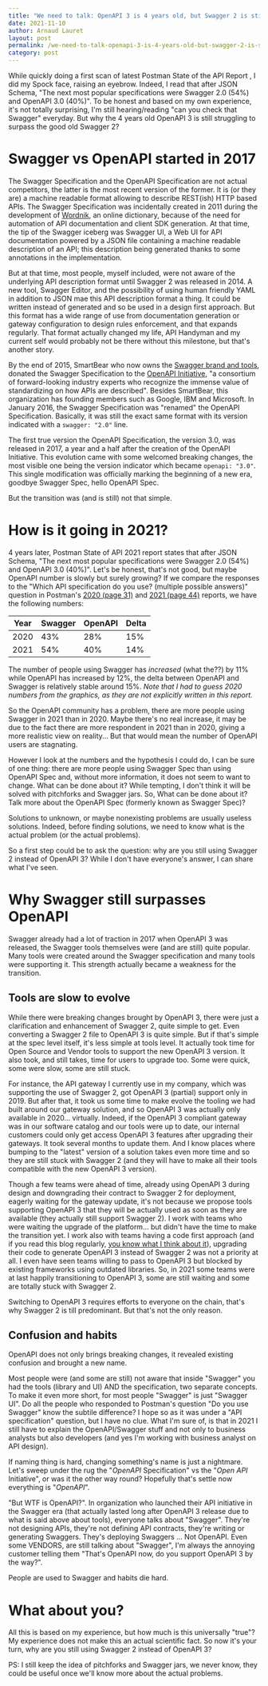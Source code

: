 ```yaml
---
title: "We need to talk: OpenAPI 3 is 4 years old, but Swagger 2 is still predominant"
date: 2021-11-10
author: Arnaud Lauret
layout: post
permalink: /we-need-to-talk-openapi-3-is-4-years-old-but-swagger-2-is-still-predominant/
category: post
---
```


While quickly doing a first scan of latest Postman State of the API Report , I did my Spock face, raising an eyebrow.
Indeed, I read that after JSON Schema, "The next most popular specifications were Swagger 2.0 (54%) and OpenAPI 3.0 (40%)".
To be honest and based on my own experience, it's not totally surprising, I'm still hearing/reading "can you check that Swagger" everyday.
But why the 4 years old OpenAPI 3 is still struggling to surpass the good old Swagger 2?
<!--more-->

# Swagger vs OpenAPI started in 2017

The Swagger Specification and the OpenAPI Specification are not actual competitors, the latter is the most recent version of the former.
It is (or they are) a machine readable format allowing to describe REST(ish) HTTP based APIs.
The Swagger Specification was incidentally created in 2011 during the development of [Wordnik](https://www.wordnik.com/), an online dictionary, because of the need for automation of API documentation and client SDK generation.
At that time, the tip of the Swagger iceberg was Swagger UI, a Web UI for API documentation powered by a JSON file containing a machine readable description of an API; this description being generated thanks to some annotations in the implementation.

But at that time, most people, myself included, were not aware of the underlying API description format until Swagger 2 was released in 2014.
A new tool, Swagger Editor, and the possibility of using human friendly YAML in addition to JSON mae this API description format a thing.
It could be written instead of generated and so be used in a design first approach.
But this format has a wide range of use from documentation generation or gateway configuration to design rules enforcement, and that expands regularly.
That format actually changed my life, API Handyman and my current self would probably not be there without this milestone, but that's another story.

By the end of 2015, SmartBear who now owns the [Swagger brand and tools](https://swagger.io/), donated the Swagger Specification to the [OpenAPI Initiative](https://www.openapis.org/), "a consortium of forward-looking industry experts who recognize the immense value of standardizing on how APIs are described". Besides SmartBear, this organization has founding members such as Google, IBM and Microsoft.
In January 2016, the Swagger Specification was "renamed" the OpenAPI Specification.
Basically, it was still the exact same format with its version indicated with a `swagger: "2.0"` line.

The first true version the OpenAPI Specification, the version 3.0, was released in 2017, a year and a half after the creation of the OpenAPI Initiative.
This evolution came with some welcomed breaking changes, the  most visible one being the version indicator which became `openapi: "3.0"`.
This single modification was officially marking the beginning of a new era, goodbye Swagger Spec, hello OpenAPI Spec.

But the transition was (and is still) not that simple. 

# How is it going in 2021?

4 years later, Postman State of API 2021 report states that after JSON Schema, "The next most popular specifications were Swagger 2.0 (54%) and OpenAPI 3.0 (40%)".
Let's be honest, that's not good, but maybe OpenAPI number is slowly but surely growing?
If we compare the responses to the "Which API specification do you use? (multiple possible answers)" question in Postman's [2020 (page 31)](https://www.postman.com/state-of-api-report-2020.pdf) and [2021 (page 44)](https://www.postman.com/assets/api-survey-2021/postman-state-of-api-2021.pdf) reports, we have the following numbers:

| Year | Swagger | OpenAPI | Delta |
|------|---------|---------|-------|
| 2020 |  43%    |   28%   |  15%  |
| 2021 |  54%    |   40%   |  14%  |

The number of people using Swagger has _increased_ (what the??) by 11% while OpenAPI has increased by 12%, the delta between OpenAPI and Swagger is relatively stable around 15%.
_Note that I had to guess 2020 numbers from the graphics, as they are not explicitly written in this report._

So the OpenAPI community has a problem, there are more people using Swagger in 2021 than in 2020.
Maybe there's no real increase, it may be due to the fact there are more respondent in 2021 than in 2020, giving a more realistic view on reality...
But that would mean the number of OpenAPI users are stagnating.

However I look at the numbers and the hypothesis I could do, I can be sure of one thing: there are more people using Swagger Spec than using OpenAPI Spec and, without more information, it does not seem to want to change.
What can be done about it?
While tempting, I don't think it will be solved with pitchforks and Swagger jars.
So, What can be done about it?
Talk more about the OpenAPI Spec (formerly known as Swagger Spec)?

Solutions to unknown, or maybe nonexisting problems are usually useless solutions.
Indeed, before finding solutions, we need to know what is the actual problem (or the actual problems).

So a first step could be to ask the question: why are you still using Swagger 2 instead of OpenAPI 3?
While I don't have everyone's answer, I can share what I've seen.

# Why Swagger still surpasses OpenAPI

Swagger already had a lot of traction in 2017 when OpenAPI 3 was released, the Swagger tools themselves were (and are still) quite popular.
Many tools were created around the Swagger specification and many tools were supporting it.
This strength actually became a weakness for the transition.

## Tools are slow to evolve

While there were breaking changes brought by OpenAPI 3, there were just a clarification and enhancement of Swagger 2, quite simple to get.
Even converting a Swagger 2 file to OpenAPI 3 is quite simple.
But if that's simple at the spec level itself, it's less simple at tools level.
It actually took time for Open Source and Vendor tools to support the new OpenAPI 3 version.
It also took, and still takes, time for users to upgrade too. 
Some were quick, some were slow, some are still stuck.

For instance, the API gateway I currently use in my company, which was supporting the use of Swagger 2, got OpenAPI 3 (partial) support only in 2019.
But after that, it took us some time to make evolve the tooling we had built around our gateway solution, and so OpenAPI 3 was actually only available in 2020... virtually.
Indeed, if the OpenAPI 3 compliant gateway was in our software catalog and our tools were up to date, our internal customers could only get access OpenAPI 3 features after upgrading their gateways.
It took several months to update them.
And I know places where bumping to the "latest" version of a solution takes even more time and so they are still stuck with Swagger 2 (and they will have to make all their tools compatible with the new OpenAPI 3 version).

Though a few teams were ahead of time, already using OpenAPI 3 during design and downgrading their contract to Swagger 2 for deployment, eagerly waiting for the gateway update, it's not because we propose tools supporting OpenAPI 3 that they will be actually used as soon as they are available (they actually still support Swagger 2).
I work with teams who were waiting the upgrade of the platform... but didn't have the time to make the transition yet.
I work also with teams having a code first approach (and if you read this blog regularly, [you know what I think about it](/6-reasons-why-generating-openapi-from-code-when-designing-and-documenting-apis-sucks/)), upgrading their code to generate OpenAPI 3 instead of Swagger 2 was not a priority at all.
I even have seen teams willing to pass to OpenAPI 3 but blocked by existing frameworks using outdated libraries.
So, in 2021 some teams were at last happily transitioning to OpenAPI 3, some are still waiting and some are totally stuck with Swagger 2.

Switching to OpenAPI 3 requires efforts to everyone on the chain, that's why Swagger 2 is till predominant.
But that's not the only reason.

## Confusion and habits

OpenAPI does not only brings breaking changes, it revealed existing confusion and brought a new name.

Most people were (and some are still) not aware that inside "Swagger" you had the tools (library and UI) AND the specification, two separate concepts.
To make it even more short, for most people "Swagger" is just "Swagger UI".
Do all the people who responded to Postman's question "Do you use Swagger" know the subtile difference?
I hope so as it was under a "API specification" question, but I have no clue.
What I'm sure of, is that in 2021 I still have to explain the OpenAPI/Swagger stuff and not only to business analysts but also developers (and yes I'm working with business analyst on API design).

If naming thing is hard, changing something's name is just a nightmare.
Let's sweep under the rug the "*OpenAPI* Specification" vs the "*Open API* Initiative", or was it the other way round?
Hopefully that's settle now everything is "*OpenAPI*".

"But WTF is OpenAPI?".
In organization who launched their API initiative in the Swagger era (that actually lasted long after OpenAPI 3 release due to what is said above about tools), everyone talks about "Swagger".
They're not designing APIs, they're not defining API contracts, they're writing or generating Swaggers.
They's deploying Swaggers ...
Not OpenAPI.
Even some VENDORS, are still talking about "Swagger", I'm always the annoying customer telling them "That's OpenAPI now, do you support OpenAPI 3 by the way?".

People are used to Swagger and habits die hard.

# What about you?

All this is based on my experience, but how much is this universally "true"?
My experience does not make this an actual scientific fact.
So now it's your turn, why are you still using Swagger 2 instead of OpenAPI 3?

PS: I still keep the idea of pitchforks and Swagger jars, we never know, they could be useful once we'll know more about the actual problems.